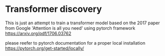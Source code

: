 # Transformer discovery

This is just an attempt to train a transformer model based on the 2017 paper from Google 'Attention is all you need' using pytorch framework
https://arxiv.org/pdf/1706.03762

please reefer to pytorch documentation for a proper local installation
https://pytorch.org/get-started/locally/